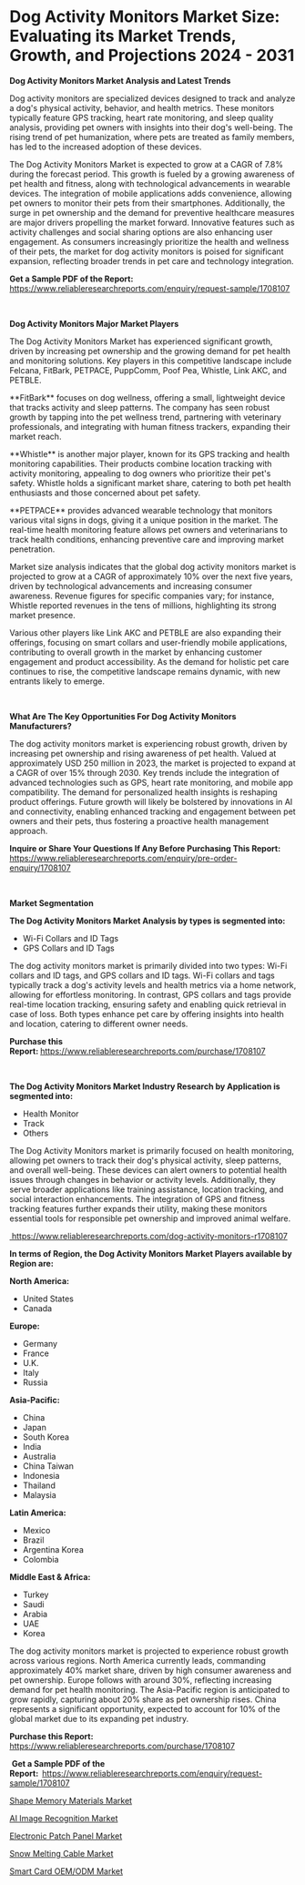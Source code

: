 <p><h1>Dog Activity Monitors Market Size: Evaluating its Market Trends, Growth, and Projections 2024 - 2031</h1></p><p><strong>Dog Activity Monitors Market Analysis and Latest Trends</strong></p>
<p><p>Dog activity monitors are specialized devices designed to track and analyze a dog's physical activity, behavior, and health metrics. These monitors typically feature GPS tracking, heart rate monitoring, and sleep quality analysis, providing pet owners with insights into their dog's well-being. The rising trend of pet humanization, where pets are treated as family members, has led to the increased adoption of these devices.</p><p>The Dog Activity Monitors Market is expected to grow at a CAGR of 7.8% during the forecast period. This growth is fueled by a growing awareness of pet health and fitness, along with technological advancements in wearable devices. The integration of mobile applications adds convenience, allowing pet owners to monitor their pets from their smartphones. Additionally, the surge in pet ownership and the demand for preventive healthcare measures are major drivers propelling the market forward. Innovative features such as activity challenges and social sharing options are also enhancing user engagement. As consumers increasingly prioritize the health and wellness of their pets, the market for dog activity monitors is poised for significant expansion, reflecting broader trends in pet care and technology integration.</p></p>
<p><strong>Get a Sample PDF of the Report:&nbsp;</strong> <a href="https://www.reliableresearchreports.com/enquiry/request-sample/1708107?utm_campaign=83&utm_medium=2&utm_source=Github&utm_content=ia&utm_term=07102024&utm_id=dog-activity-monitors">https://www.reliableresearchreports.com/enquiry/request-sample/1708107</a></p>
<p>&nbsp;</p>
<p><strong>Dog Activity Monitors Major Market Players</strong></p>
<p><p>The Dog Activity Monitors Market has experienced significant growth, driven by increasing pet ownership and the growing demand for pet health and monitoring solutions. Key players in this competitive landscape include Felcana, FitBark, PETPACE, PuppComm, Poof Pea, Whistle, Link AKC, and PETBLE.</p><p>**FitBark** focuses on dog wellness, offering a small, lightweight device that tracks activity and sleep patterns. The company has seen robust growth by tapping into the pet wellness trend, partnering with veterinary professionals, and integrating with human fitness trackers, expanding their market reach.</p><p>**Whistle** is another major player, known for its GPS tracking and health monitoring capabilities. Their products combine location tracking with activity monitoring, appealing to dog owners who prioritize their pet's safety. Whistle holds a significant market share, catering to both pet health enthusiasts and those concerned about pet safety.</p><p>**PETPACE** provides advanced wearable technology that monitors various vital signs in dogs, giving it a unique position in the market. The real-time health monitoring feature allows pet owners and veterinarians to track health conditions, enhancing preventive care and improving market penetration.</p><p>Market size analysis indicates that the global dog activity monitors market is projected to grow at a CAGR of approximately 10% over the next five years, driven by technological advancements and increasing consumer awareness. Revenue figures for specific companies vary; for instance, Whistle reported revenues in the tens of millions, highlighting its strong market presence. </p><p>Various other players like Link AKC and PETBLE are also expanding their offerings, focusing on smart collars and user-friendly mobile applications, contributing to overall growth in the market by enhancing customer engagement and product accessibility. As the demand for holistic pet care continues to rise, the competitive landscape remains dynamic, with new entrants likely to emerge.</p></p>
<p>&nbsp;</p>
<p><strong>What Are The Key Opportunities For Dog Activity Monitors Manufacturers?</strong></p>
<p><p>The dog activity monitors market is experiencing robust growth, driven by increasing pet ownership and rising awareness of pet health. Valued at approximately USD 250 million in 2023, the market is projected to expand at a CAGR of over 15% through 2030. Key trends include the integration of advanced technologies such as GPS, heart rate monitoring, and mobile app compatibility. The demand for personalized health insights is reshaping product offerings. Future growth will likely be bolstered by innovations in AI and connectivity, enabling enhanced tracking and engagement between pet owners and their pets, thus fostering a proactive health management approach.</p></p>
<p><strong>Inquire or Share Your Questions If Any Before Purchasing This Report:</strong> <a href="https://www.reliableresearchreports.com/enquiry/pre-order-enquiry/1708107?utm_campaign=83&utm_medium=2&utm_source=Github&utm_content=ia&utm_term=07102024&utm_id=dog-activity-monitors">https://www.reliableresearchreports.com/enquiry/pre-order-enquiry/1708107</a></p>
<p>&nbsp;</p>
<p><strong>Market Segmentation</strong></p>
<p><strong>The Dog Activity Monitors Market Analysis by types is segmented into:</strong></p>
<p><ul><li>Wi-Fi Collars and ID Tags</li><li>GPS Collars and ID Tags</li></ul></p>
<p><p>The dog activity monitors market is primarily divided into two types: Wi-Fi collars and ID tags, and GPS collars and ID tags. Wi-Fi collars and tags typically track a dog's activity levels and health metrics via a home network, allowing for effortless monitoring. In contrast, GPS collars and tags provide real-time location tracking, ensuring safety and enabling quick retrieval in case of loss. Both types enhance pet care by offering insights into health and location, catering to different owner needs.</p></p>
<p><strong>Purchase this Report:&nbsp;</strong><a href="https://www.reliableresearchreports.com/purchase/1708107?utm_campaign=83&utm_medium=2&utm_source=Github&utm_content=ia&utm_term=07102024&utm_id=dog-activity-monitors">https://www.reliableresearchreports.com/purchase/1708107</a></p>
<p>&nbsp;</p>
<p><strong>The Dog Activity Monitors Market Industry Research by Application is segmented into:</strong></p>
<p><ul><li>Health Monitor</li><li>Track</li><li>Others</li></ul></p>
<p><p>The Dog Activity Monitors market is primarily focused on health monitoring, allowing pet owners to track their dog's physical activity, sleep patterns, and overall well-being. These devices can alert owners to potential health issues through changes in behavior or activity levels. Additionally, they serve broader applications like training assistance, location tracking, and social interaction enhancements. The integration of GPS and fitness tracking features further expands their utility, making these monitors essential tools for responsible pet ownership and improved animal welfare.</p></p>
<p><a href="https://www.reliableresearchreports.com/dog-activity-monitors-r1708107?utm_campaign=83&utm_medium=2&utm_source=Github&utm_content=ia&utm_term=07102024&utm_id=dog-activity-monitors">&nbsp;https://www.reliableresearchreports.com/dog-activity-monitors-r1708107</a></p>
<p><strong>In terms of Region, the Dog Activity Monitors Market Players available by Region are:</strong></p>
<p>
    <p> <strong> North America: </strong>
        <ul>
            <li>United States</li>
            <li>Canada</li>
        </ul>
        </p> 
    <p> <strong> Europe: </strong>
        <ul>
            <li>Germany</li>
            <li>France</li>
            <li>U.K.</li>
            <li>Italy</li>
            <li>Russia</li>
        </ul>
        </p> 
    <p> <strong> Asia-Pacific: </strong>
        <ul>
            <li>China</li>
            <li>Japan</li>
            <li>South Korea</li>
            <li>India</li>
            <li>Australia</li>
            <li>China Taiwan</li>
            <li>Indonesia</li>
            <li>Thailand</li>
            <li>Malaysia</li>
        </ul>
        </p> 
    <p> <strong> Latin America: </strong>
        <ul>
            <li>Mexico</li>
            <li>Brazil</li>
            <li>Argentina Korea</li>
            <li>Colombia</li>
        </ul>
        </p> 
    <p> <strong> Middle East & Africa: </strong>
        <ul>
            <li>Turkey</li>
            <li>Saudi</li>
            <li>Arabia</li>
            <li>UAE</li>
            <li>Korea</li>
        </ul>
    </p>
    </p>
<p><p>The dog activity monitors market is projected to experience robust growth across various regions. North America currently leads, commanding approximately 40% market share, driven by high consumer awareness and pet ownership. Europe follows with around 30%, reflecting increasing demand for pet health monitoring. The Asia-Pacific region is anticipated to grow rapidly, capturing about 20% share as pet ownership rises. China represents a significant opportunity, expected to account for 10% of the global market due to its expanding pet industry.</p></p>
<p><strong>Purchase this Report: </strong><a href="https://www.reliableresearchreports.com/purchase/1708107?utm_campaign=83&utm_medium=2&utm_source=Github&utm_content=ia&utm_term=07102024&utm_id=dog-activity-monitors">https://www.reliableresearchreports.com/purchase/1708107</a></p>
<p>&nbsp;<strong>Get a Sample PDF of the Report:&nbsp;&nbsp;</strong><a href="https://www.reliableresearchreports.com/enquiry/request-sample/1708107?utm_campaign=83&utm_medium=2&utm_source=Github&utm_content=ia&utm_term=07102024&utm_id=dog-activity-monitors">https://www.reliableresearchreports.com/enquiry/request-sample/1708107</a></p>
<p><strong></strong></p>
<p><p><a href="https://www.linkedin.com/pulse/shape-memory-materials-market-refracting-trends-consumer-behaviors-x2wye?utm_campaign=83&utm_medium=2&utm_source=Github&utm_content=ia&utm_term=07102024&utm_id=dog-activity-monitors">Shape Memory Materials Market</a></p><p><a href="https://www.linkedin.com/pulse/ai-image-recognition-sector-surge-61-growth-roadmap-2031-lpige?utm_campaign=83&utm_medium=2&utm_source=Github&utm_content=ia&utm_term=07102024&utm_id=dog-activity-monitors">AI Image Recognition Market</a></p><p><a href="https://issuu.com/reportprime-2/docs/electronic-patch-panel-market-size-_f5cb9bdfd62a20?utm_campaign=83&utm_medium=2&utm_source=Github&utm_content=ia&utm_term=07102024&utm_id=dog-activity-monitors">Electronic Patch Panel Market</a></p><p><a href="https://issuu.com/reportprime-2/docs/snow-melting-cable-market-size-2030_9ac52a9101a634?utm_campaign=83&utm_medium=2&utm_source=Github&utm_content=ia&utm_term=07102024&utm_id=dog-activity-monitors">Snow Melting Cable Market</a></p><p><a href="https://github.com/AdeaKodra585/Market-Research-Report-List-1/blob/main/smart-card-oemodm-market.md?utm_campaign=83&utm_medium=2&utm_source=Github&utm_content=ia&utm_term=07102024&utm_id=dog-activity-monitors">Smart Card OEM/ODM Market</a></p></p>
